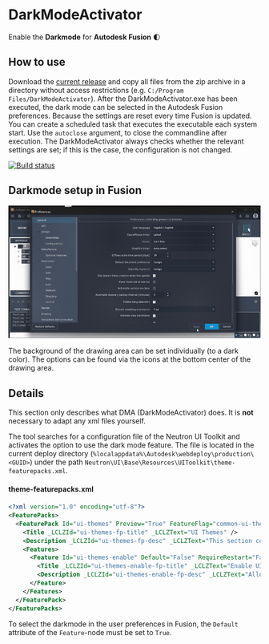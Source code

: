# DarkModeActivator
 Enable the __Darkmode__ for __Autodesk Fusion__ :first_quarter_moon:

## How to use
Download the [current release](https://github.com/100prznt/DarkModeActivator/releases/latest) and copy all files from the zip archive in a directory without access restrictions (e.g. `C:/Program Files/DarkModeActivator`). After the DarkModeActivator.exe has been executed, the dark mode can be selected in the Autodesk Fusion preferences.
Because the settings are reset every time Fusion is updated. You can create a scheduled task that executes the executable each system start. Use the `autoclose` argument, to close the commandline after execution. The DarkModeActivator always checks whether the relevant settings are set; if this is the case, the configuration is not changed.

[![Build status](https://ci.appveyor.com/api/projects/status/796cmu93otgnva0r?svg=true)](https://ci.appveyor.com/project/100prznt/darkmodeactivator)


## Darkmode setup in Fusion
![darkmode.gif](docu/darkmode.gif)

The background of the drawing area can be set individually (to a dark color). The options can be found via the icons at the bottom center of the drawing area.


## Details
This section only describes what DMA (DarkModeActivator) does. It is __not__ necessary to adapt any xml files yourself.

The tool searches for a configuration file of the Neutron UI Toolkit and activates the option to use the dark mode feature. The file is located in the current deploy directory (`%localappdata%\Autodesk\webdeploy\production\<GUID>`) under the path `Neutron\UI\Base\Resources\UIToolkit\theme-featurepacks.xml`.

#### theme-featurepacks.xml
```xml
<?xml version="1.0" encoding="utf-8"?>
<FeaturePacks>
  <FeaturePack Id="ui-themes" Preview="True" FeatureFlag="common-ui-themes" UseDefaultsIfDisabled="True">
    <Title _LCLZId="ui-themes-fp-title" _LCLZText="UI Themes" />
    <Description _LCLZId="ui-themes-fp-desc" _LCLZText="This section controls Fusion UI theme features." />
    <Features>
      <Feature Id="ui-themes-enable" Default="False" RequireRestart="False">
        <Title _LCLZId="ui-themes-enable-fp-title" _LCLZText="Enable UI Themes" />
        <Description _LCLZId="ui-themes-enable-fp-desc" _LCLZText="Allows changing the UI theme in Preferences." />
      </Feature>
    </Features>
  </FeaturePack>
</FeaturePacks>
```

To select the darkmode in the user preferences in Fusion, the `Default` attribute of the `Feature`-node must be set to `True`.
